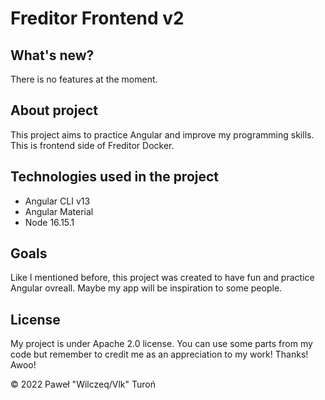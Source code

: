 # Freditor Frontend v2

## What's new?

There is no features at the moment.

## About project

This project aims to practice Angular and improve my programming skills. This is frontend side of Freditor Docker.

## Technologies used in the project

- Angular CLI v13
- Angular Material
- Node 16.15.1

## Goals

Like I mentioned before, this project was created to have fun and practice Angular ovreall. Maybe my app will be inspiration to some people.

## License

My project is under Apache 2.0 license. You can use some parts from my code but remember to credit me as an appreciation to my work! Thanks! Awoo!

© 2022 Paweł "Wilczeq/Vlk" Turoń
